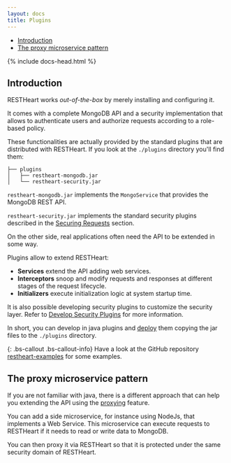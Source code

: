 ```yaml
---
layout: docs
title: Plugins
---
```


<div markdown="1" class="d-none d-xl-block col-xl-2 order-last bd-toc">

* [Introduction](#introduction)
* [The proxy microservice pattern](#the-proxy-microservice-pattern)

</div>
<div markdown="1" class="col-12 col-md-9 col-xl-8 py-md-3 bd-content">

{% include docs-head.html %} 

## Introduction 

RESTHeart works *out-of-the-box* by merely installing and configuring it. 

It comes with a complete MongoDB API and a security implementation that allows to authenticate users and authorize requests according to a role-based policy.

These functionalities are actually provided by the standard plugins that are distributed with RESTHeart. If you look at the `./plugins` directory you'll find them:

```
├── plugins
│   ├── restheart-mongodb.jar
│   └── restheart-security.jar
```

`restheart-mongodb.jar` implements the `MongoService` that provides the MongoDB REST API. 

`restheart-security.jar` implements the standard security plugins described in the [Securing Requests](/docs/security/overview/) section.

On the other side, real applications often need the API to be extended in some way.

Plugins allow to extend RESTHeart:

- **Services** extend the API adding web services.
- **Interceptors** snoop and modify requests and responses at different stages of the request lifecycle.
- **Initializers**  execute initialization logic at system startup time.

It is also possible developing security plugins to customize the security layer. Refer to [Develop Security Plugins](/docs/plugins/security-plugins) for more information.

In short, you can develop in java plugins and [deploy](/plugins/deploy) them copying the jar files to the `./plugins` directory.

{: .bs-callout .bs-callout-info}
Have a look at the GitHub repository [restheart-examples](https://github.com/SoftInstigate/restheart-examples/) for some examples.

## The proxy microservice pattern

If you are not familiar with java, there is a different approach that can help you extending the API using the [proxying](/docs/proxy) feature. 

You can add a side microservice, for instance using NodeJs, that implements a Web Service. This microservice can execute requests to RESTHeart if it needs to read or write data to MongoDB.

You can then proxy it via RESTHeart so that it is protected under the same security domain of RESTHeart.